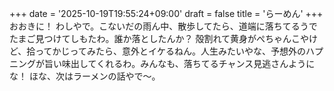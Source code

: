 +++
date = '2025-10-19T19:55:24+09:00'
draft = false
title = 'らーめん'
+++
おおきに！ わしやで。こないだの雨ん中、散歩してたら、道端に落ちてるうでたまご見つけてしもたわ。誰か落としたんか？ 殻割れて黄身がぺちゃんこやけど、拾ってかじってみたら、意外とイケるねん。人生みたいやな、予想外のハプニングが旨い味出してくれるわ。みんなも、落ちてるチャンス見逃さんようにな！ ほな、次はラーメンの話やで～。
